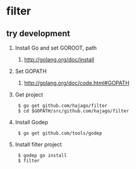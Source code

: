 # filter

## try development

1. Install Go and set GOROOT, path
	1. http://golang.org/doc/install

1. Set GOPATH
	1. http://golang.org/doc/code.html#GOPATH
	
1. Get project

		$ go get github.com/hajago/filter
		$ cd $GOPATH/src/github.com/hajago/filter
	
1. Install Godep 

		$ go get github.com/tools/godep
		
1. Install filter project

		$ godep go install
		$ filter

